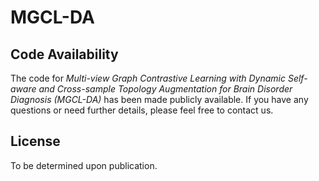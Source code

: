 # MGCL-DA
## Code Availability

The code for *Multi-view Graph Contrastive Learning with Dynamic Self-aware and Cross-sample Topology Augmentation for Brain Disorder Diagnosis (MGCL-DA)* has been made publicly available. If you have any questions or need further details, please feel free to contact us.

## License

To be determined upon publication.
